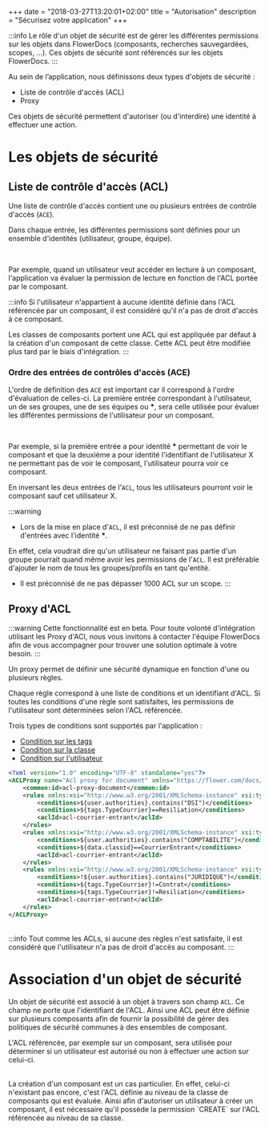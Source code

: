 +++
date = "2018-03-27T13:20:01+02:00"
title = "Autorisation"
description = "Sécurisez votre application"
+++

:::info
Le rôle d'un objet de sécurité est de gérer les différentes permissions sur les objets dans FlowerDocs (composants, recherches sauvegardées, scopes, ...). Ces objets de sécurité sont référencés sur les objets FlowerDocs.
:::

Au sein de l’application, nous définissons deux types d'objets de sécurité : 

* Liste de contrôle d'accès (ACL)
* Proxy

Ces objets de sécurité permettent d'autoriser (ou d'interdire) une identité à effectuer une action.


# Les objets de sécurité

## Liste de contrôle d'accès (ACL)

Une liste de contrôle d'accès contient une ou plusieurs entrées de contrôle d'accès (`ACE`). 

Dans chaque entrée, les différentes permissions sont définies pour un ensemble d'identités (utilisateur, groupe, équipe).

<br/>

Par exemple, quand un utilisateur veut accéder en lecture à un composant, l'application va évaluer la permission de lecture en fonction de l'ACL portée par le composant.

:::info
Si l'utilisateur n'appartient à aucune identité définie dans l'ACL référencée par un composant, il est considéré qu'il n'a pas de droit d'accès à ce composant. 

Les classes de composants portent une ACL qui est appliquée par défaut à la création d'un composant de cette classe. Cette ACL peut être modifiée plus tard par le biais d'intégration. 
::: 

### Ordre des entrées de contrôles d'accès (ACE)

L'ordre de définition des `ACE` est important car il correspond à l'ordre d'évaluation de celles-ci. La première entrée correspondant à l'utilisateur, un de ses groupes, une de ses équipes ou __*__, sera celle utilisée pour évaluer les différentes permissions de l'utilisateur pour un composant. 

<br/>

Par exemple, si la première entrée a pour identité __*__ permettant de voir le composant et que la deuxième a pour identité l'identifiant de l'utilisateur X ne permettant pas de voir le composant, l'utilisateur pourra voir ce composant. 

En inversant les deux entrées de l'`ACL`, tous les utilisateurs pourront voir le composant sauf cet utilisateur X.

:::warning

* Lors de la mise en place d'`ACL`, il est préconnisé de ne pas définir d'entrées avec l'identité __*__.

En effet, cela voudrait dire qu'un utilisateur ne faisant pas partie d'un groupe pourrait quand même avoir les permissions de l'`ACL`.
Il est préférable d'ajouter le nom de tous les groupes/profils en tant qu'entité.

* Il est préconnisé de ne pas dépasser 1000 ACL sur un scope.
:::

## Proxy d'ACL

:::warning
Cette fonctionnalité est en beta. Pour toute volonté d'intégration utilisant les Proxy d'ACl, nous vous invitons à contacter l'équipe FlowerDocs afin de vous accompagner pour trouver une solution optimale à votre besoin.
:::

Un proxy permet de définir une sécurité dynamique en fonction d'une ou plusieurs règles. 

Chaque règle correspond à une liste de conditions et un identifiant d'ACL. 
Si toutes les conditions d'une règle sont satisfaites, les permissions de l'utilisateur sont déterminées selon l'ACL référencée. 

Trois types de conditions sont supportés par l'application :


* [Condition sur les tags](broken-link.md) 
* [Condition sur la classe](broken-link.md)
* [Condition sur l'utilisateur](broken-link.md)


```xml
<?xml version="1.0" encoding="UTF-8" standalone="yes"?>
<ACLProxy name="Acl proxy for document" xmlns="https://flower.com/docs/domain/acl" xmlns:common="https://flower.com/docs/domain/common">
	<common:id>acl-proxy-document</common:id>
	<rules xmlns:xsi="http://www.w3.org/2001/XMLSchema-instance" xsi:type="ACLConditionalRule">
		<conditions>${user.authorities}.contains("DSI")</conditions>
		<conditions>${tags.TypeCourrier}==Resiliation</conditions>
		<aclId>acl-courrier-entrant</aclId>
	</rules>
	<rules xmlns:xsi="http://www.w3.org/2001/XMLSchema-instance" xsi:type="ACLConditionalRule">
		<conditions>${user.authorities}.contains("COMPTABILITE")</conditions>
		<conditions>${data.classid}==CourrierEntrant</conditions>
		<aclId>acl-courrier-entrant</aclId>
	</rules>
	<rules xmlns:xsi="http://www.w3.org/2001/XMLSchema-instance" xsi:type="ACLConditionalRule">
		<conditions>!${user.authorities}.contains("JURIDIQUE")</conditions>
		<conditions>${tags.TypeCourrier}!=Contrat</conditions>
		<conditions>${tags.TypeCourrier}!=Resiliation</conditions>
		<aclId>acl-courrier-entrant</aclId>
	</rules>
</ACLProxy>
```

<br/>
:::info
Tout comme les ACLs, si aucune des règles n'est satisfaite, il est considéré que l'utilisateur n'a pas de droit d'accès au composant. 
:::


# Association d'un objet de sécurité

Un objet de sécurité est associé à un objet à travers son champ `ACL`. Ce champ ne porte que l'identifiant de l'ACL. Ainsi une ACL peut être définie sur plusieurs composants afin de fournir la possibilité de gérer des politiques de sécurité communes à des ensembles de composant. 


L'ACL référencée, par exemple sur un composant, sera utilisée pour déterminer si un utilisateur est autorisé ou non à effectuer une action sur celui-ci.

<br/>
La création d'un composant est un cas particulier. En effet, celui-ci n'existant pas encore, c'est l'ACL définie au niveau de la classe de composants qui est évaluée. Ainsi afin d'autoriser un utilisateur à créer un composant, il est nécessaire qu'il possède la permission `CREATE` sur l'ACL référencée au niveau de sa classe. 






